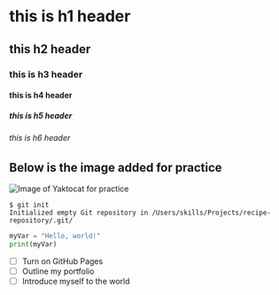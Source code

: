 # this is h1 header
## this h2 header
### this is h3 header
#### this is h4 header
##### this is h5 header
###### this is h6 header

## Below is the image added for practice
![Image of Yaktocat for practice](https://octodex.github.com/images/yaktocat.png)

```
$ git init
Initialized empty Git repository in /Users/skills/Projects/recipe-repository/.git/
```

``` python
myVar = "Hello, world!"
print(myVar)
```

- [ ] Turn on GitHub Pages
- [ ] Outline my portfolio
- [ ] Introduce myself to the world
